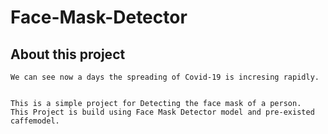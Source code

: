 # Face-Mask-Detector

## About this project

```
We can see now a days the spreading of Covid-19 is incresing rapidly.


```

```
This is a simple project for Detecting the face mask of a person.
This Project is build using Face Mask Detector model and pre-existed caffemodel.

```